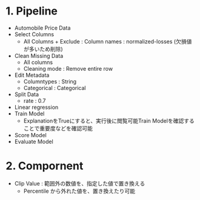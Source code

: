 # 1. Pipeline
* Automobile Price Data
* Select Columns
    * All Columns + Exclude : Column names : normalized-losses (欠損値が多いため削除)
* Clean Missing Data
    * All columns
    * Cleaning mode : Remove entire row
* Edit Metadata
    * Columntypes : String
    * Categorical : Categorical
* Split Data
    * rate : 0.7
* Linear regression
* Train Model
    * ExplanationをTrueにすると、実行後に閲覧可能Train Modelを確認することで重要度などを確認可能
* Score Model
* Evaluate Model

# 2. Compornent
* Clip Value : 範囲外の数値を、指定した値で置き換える
    * Percentile から外れた値を、置き換えたり可能
